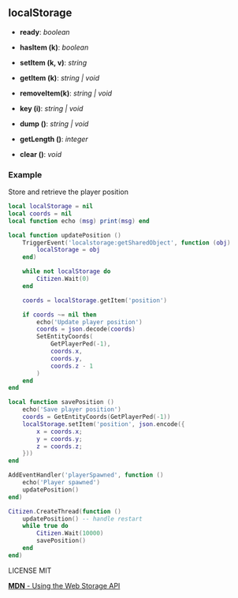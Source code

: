 ## localStorage

- __ready__: *boolean*

- __hasItem (k)__: *boolean*

- __setItem (k, v)__: *string*

- __getItem (k)__: *string | void*

- __removeItem(k)__: *string | void*

- __key (i)__: *string | void*

- __dump ()__: *string | void*

- __getLength ()__: *integer*

- __clear ()__: *void*

### **Example**

Store and retrieve the player position

```lua
local localStorage = nil
local coords = nil
local function echo (msg) print(msg) end

local function updatePosition ()
    TriggerEvent('localstorage:getSharedObject', function (obj)
        localStorage = obj
    end)

    while not localStorage do
        Citizen.Wait(0)
    end

    coords = localStorage.getItem('position')

    if coords ~= nil then
        echo('Update player position')
        coords = json.decode(coords)
        SetEntityCoords(
            GetPlayerPed(-1),
            coords.x,
            coords.y,
            coords.z - 1
        )
    end
end

local function savePosition ()
    echo('Save player position')
    coords = GetEntityCoords(GetPlayerPed(-1))
    localStorage.setItem('position', json.encode({
        x = coords.x;
        y = coords.y;
        z = coords.z;
    }))
end

AddEventHandler('playerSpawned', function ()
    echo('Player spawned')
    updatePosition()
end)

Citizen.CreateThread(function ()
    updatePosition() -- handle restart
    while true do
        Citizen.Wait(10000)
        savePosition()
    end
end)
```
LICENSE MIT

[**MDN** - Using the Web Storage API](https://developer.mozilla.org/en-US/docs/Web/API/Web_Storage_API/Using_the_Web_Storage_API)
